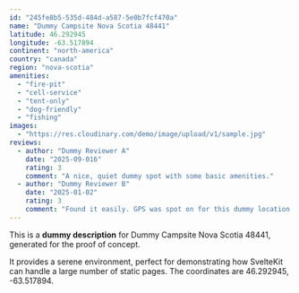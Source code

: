 ```yaml
---
id: "245fe8b5-535d-484d-a587-5e0b7fcf470a"
name: "Dummy Campsite Nova Scotia 48441"
latitude: 46.292945
longitude: -63.517894
continent: "north-america"
country: "canada"
region: "nova-scotia"
amenities:
  - "fire-pit"
  - "cell-service"
  - "tent-only"
  - "dog-friendly"
  - "fishing"
images:
  - "https://res.cloudinary.com/demo/image/upload/v1/sample.jpg"
reviews:
  - author: "Dummy Reviewer A"
    date: "2025-09-016"
    rating: 3
    comment: "A nice, quiet dummy spot with some basic amenities."
  - author: "Dummy Reviewer B"
    date: "2025-01-02"
    rating: 3
    comment: "Found it easily. GPS was spot on for this dummy location."
---
```


This is a **dummy description** for Dummy Campsite Nova Scotia 48441, generated for the proof of concept.

It provides a serene environment, perfect for demonstrating how SvelteKit can handle a large number of static pages. The coordinates are 46.292945, -63.517894.
